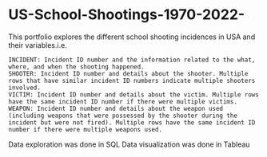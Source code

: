 # US-School-Shootings-1970-2022-
This portfolio explores the different school shooting incidences in USA and their variables.i.e.

    INCIDENT: Incident ID number and the information related to the what, where, and when the shooting happened.
    SHOOTER: Incident ID number and details about the shooter. Multiple rows that have similar incident ID numbers indicate multiple shooters involved.
    VICTIM: Incident ID number and details about the victim. Multiple rows have the same incident ID number if there were multiple victims.
    WEAPON: Incident ID number and details about the weapon used (including weapons that were possessed by the shooter during the incident but were not fired). Multiple rows have the same incident ID number if there were multiple weapons used.

Data exploration was done in SQL
Data visualization was done in Tableau
